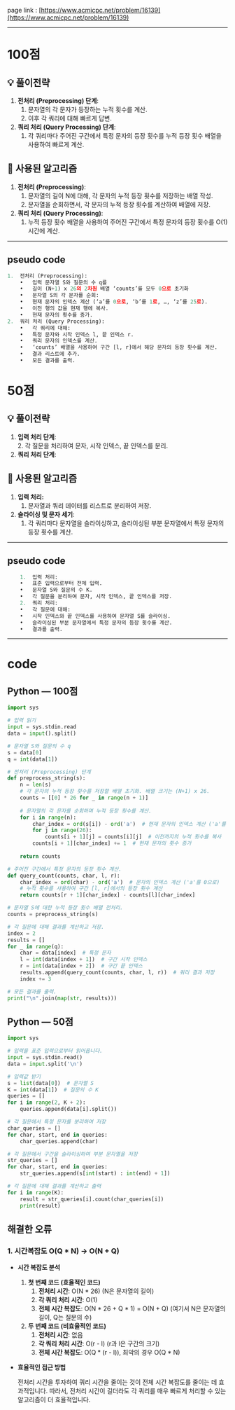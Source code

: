 
page link : [https://www.acmicpc.net/problem/16139](https://www.acmicpc.net/problem/16139)

---

# 100점

## 💡 풀이전략

1. **전처리 (Preprocessing) 단계**:
    1. 문자열의 각 문자가 등장하는 누적 횟수를 계산.
    2. 이후 각 쿼리에 대해 빠르게 답변.
2. **쿼리 처리 (Query Processing) 단계**:
    1. 각 쿼리마다 주어진 구간에서 특정 문자의 등장 횟수를 누적 등장 횟수 배열을 사용하여 빠르게 계산.

## 🎨 사용된 알고리즘

1. **전처리 (Preprocessing)**:
    1. 문자열의 길이 N에 대해, 각 문자의 누적 등장 횟수를 저장하는 배열 작성.
    2. 문자열을 순회하면서, 각 문자의 누적 등장 횟수를 계산하여 배열에 저장.
2. **쿼리 처리 (Query Processing)**:
    1. 누적 등장 횟수 배열을 사용하여 주어진 구간에서 특정 문자의 등장 횟수를 O(1) 시간에 계산.

---

## pseudo code

```python
1.	전처리 (Preprocessing):
	•	입력 문자열 S와 질문의 수 q를
	•	길이 (N+1) x 26의 2차원 배열 ‘counts’를 모두 0으로 초기화
	•	문자열 S의 각 문자를 순회:
	•	현재 문자의 인덱스 계산 (‘a’를 0으로, ‘b’를 1로, …, ‘z’를 25로).
	•	이전 행의 값을 현재 행에 복사.
	•	현재 문자의 횟수를 증가.
2.	쿼리 처리 (Query Processing):
	•	각 쿼리에 대해:
	•	특정 문자와 시작 인덱스 l, 끝 인덱스 r.
	•	쿼리 문자의 인덱스를 계산.
	•	‘counts’ 배열을 사용하여 구간 [l, r]에서 해당 문자의 등장 횟수를 계산.
	•	결과 리스트에 추가.
	•	모든 결과를 출력.
```

# 50점

## 💡 풀이전략

1. **입력 처리 단계**:  
    2. 각 질문을 처리하여 문자, 시작 인덱스, 끝 인덱스를 분리.
2. **쿼리 처리 단계**:

## 🎨 사용된 알고리즘
1. **입력 처리:**
    1. 문자열과 쿼리 데이터를 리스트로 분리하여 저장.
2. **슬라이싱 및 문자 세기**:
    1. 각 쿼리마다 문자열을 슬라이싱하고, 슬라이싱된 부분 문자열에서 특정 문자의 등장 횟수를 계산.

---

## pseudo code

```python
	1.	입력 처리:
	•	표준 입력으로부터 전체 입력.
	•	문자열 S와 질문의 수 K.
	•	각 질문을 분리하여 문자, 시작 인덱스, 끝 인덱스를 저장.
	2.	쿼리 처리:
	•	각 질문에 대해:
	•	시작 인덱스와 끝 인덱스를 사용하여 문자열 S를 슬라이싱.
	•	슬라이싱된 부분 문자열에서 특정 문자의 등장 횟수를 계산.
	•	결과를 출력.
```

---

# code

## Python — 100점

```python
import sys

# 입력 읽기
input = sys.stdin.read
data = input().split()

# 문자열 S와 질문의 수 q
s = data[0]
q = int(data[1])

# 전처리 (Preprocessing) 단계
def preprocess_string(s):
    n = len(s)
    # 각 문자의 누적 등장 횟수를 저장할 배열 초기화. 배열 크기는 (N+1) x 26.
    counts = [[0] * 26 for _ in range(n + 1)]
    
    # 문자열의 각 문자를 순회하며 누적 등장 횟수를 계산.
    for i in range(n):
        char_index = ord(s[i]) - ord('a')  # 현재 문자의 인덱스 계산 ('a'를 0으로)
        for j in range(26):
            counts[i + 1][j] = counts[i][j]  # 이전까지의 누적 횟수를 복사
        counts[i + 1][char_index] += 1  # 현재 문자의 횟수 증가
    
    return counts

# 주어진 구간에서 특정 문자의 등장 횟수 계산.
def query_count(counts, char, l, r):
    char_index = ord(char) - ord('a')  # 문자의 인덱스 계산 ('a'를 0으로)
    # 누적 횟수를 사용하여 구간 [l, r]에서의 등장 횟수 계산
    return counts[r + 1][char_index] - counts[l][char_index]

# 문자열 S에 대한 누적 등장 횟수 배열 전처리.
counts = preprocess_string(s)

# 각 질문에 대해 결과를 계산하고 저장.
index = 2
results = []
for _ in range(q):
    char = data[index]  # 특정 문자
    l = int(data[index + 1])  # 구간 시작 인덱스
    r = int(data[index + 2])  # 구간 끝 인덱스
    results.append(query_count(counts, char, l, r))  # 쿼리 결과 저장
    index += 3

# 모든 결과를 출력.
print("\n".join(map(str, results)))
```

## Python — 50점

```python
import sys

# 입력을 표준 입력으로부터 읽어옵니다.
input = sys.stdin.read()
data = input.split('\n')

# 입력값 받기
s = list(data[0])  # 문자열 S
K = int(data[1])  # 질문의 수 K
queries = []
for i in range(2, K + 2):
    queries.append(data[i].split())

# 각 질문에서 특정 문자를 분리하여 저장
char_queries = []
for char, start, end in queries:
    char_queries.append(char)

# 각 질문에서 구간을 슬라이싱하여 부분 문자열을 저장
str_queries = []
for char, start, end in queries:
    str_queries.append(s[int(start) : int(end) + 1])

# 각 질문에 대해 결과를 계산하고 출력
for i in range(K):
    result = str_queries[i].count(char_queries[i])
    print(result)
```

## 해결한 오류

### 1. 시간복잡도 O(Q * N) → O(N + Q)

- **시간 복잡도 분석**
    1. **첫 번째 코드 (효율적인 코드)**
        1. **전처리 시간**: O(N * 26) (N은 문자열의 길이)
        2. **각 쿼리 처리 시간**: O(1)
        3. **전체 시간 복잡도**: O(N * 26 + Q * 1) = O(N + Q) (여기서 N은 문자열의 길이, Q는 질문의 수)
    2. **두 번째 코드 (비효율적인 코드)**
        1. **전처리 시간**: 없음
        2. **각 쿼리 처리 시간**: O(r - l) (r과 l은 구간의 크기)
        3. **전체 시간 복잡도**: O(Q * (r - l)), 최악의 경우 O(Q * N)
- **효율적인 접근 방법**
    
    전처리 시간을 투자하여 쿼리 시간을 줄이는 것이 전체 시간 복잡도를 줄이는 데 효과적입니다. 따라서, 전처리 시간이 길더라도 각 쿼리를 매우 빠르게 처리할 수 있는 알고리즘이 더 효율적입니다.
    
